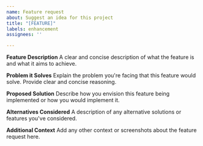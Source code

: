 ```yaml
---
name: Feature request
about: Suggest an idea for this project
title: "[FEATURE]"
labels: enhancement
assignees: ''

---
```


**Feature Description**
A clear and concise description of what the feature is and what it aims to achieve.

**Problem it Solves**
Explain the problem you're facing that this feature would solve. Provide clear and concise reasoning.

**Proposed Solution**
Describe how you envision this feature being implemented or how you would implement it.

**Alternatives Considered**
A description of any alternative solutions or features you've considered.

**Additional Context**
Add any other context or screenshots about the feature request here.

